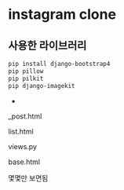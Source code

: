 # instagram clone

## 사용한 라이브러리

```bash
pip install django-bootstrap4
pip pillow
pip pilkit
pip django-imagekit
```

- 
_post.html

list.html

views.py

base.html

몇몇만 보면됨

